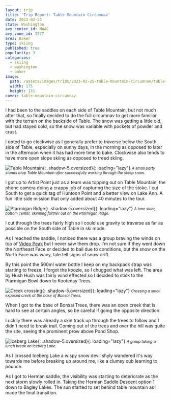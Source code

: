 ```yaml
---
layout: trip
title: 'Trip Report: Table Mountain Circumnav'
date: 2023-02-25
state: Washington
avy_center_id: NWAC
avy_zone_id: 1577
area: Baker
type: skiing
published: true
popularity: 3
categories:
  - skiing
  - washington
  - baker
image:
  path: /assets/images/trips/2023-02-25-table-mountain-circumnav/table-mountain-circumnav-thumb.jpg
  width: 175
  height: 131
cover: table-mountain-circumnav
---
```


I had been to the saddles on each side of Table Mountain, but not much after that, so finally decided to do the full circumnav to get more familiar with the terrain on the backside of Table. The snow was getting a little old, but had stayed cold, so the snow was variable with pockets of powder and crust.

I opted to go clockwise as I generally prefer to traverse below the South side of Table, especially on sunny days, in the morning as opposed to later in the afternoon when it has had more time to bake. Clockwise also tends to have more open slope skiing as opposed to treed skiing.

![Table Mountain](/assets/images/trips/2023-02-25-table-mountain-circumnav/cornice-approach.jpg "Table Mountain"){: .shadow-5.oversized}{: loading="lazy"} <small><i>A small party stands atop Table Mountain after successfully working through the steep snow.</i></small>

I got up to Artist Point just as a team was topping out on Table Mountain, the phone camera doing a crappy job of capturing the size of the stoke.
I cut South to get a quick tag of Huntoon Point and a better view on Lake Ann. A fun little side mission that only added about 40 minutes to the tour.

![Ptarmigan Ridge](/assets/images/trips/2023-02-25-table-mountain-circumnav/ptarmigan-ridge.jpg "Ptarmigan Ridge"){: .shadow-5.oversized}{: loading="lazy"} <small><i>A lone skier, bottom center, skinning further out on the Ptarmigan Ridge.</i></small>

I cut through the trees fairly high so I could use gravity to traverse as far as possible on the South side of Table in ski mode.

As I reached the saddle, I noticed there was a group braving the winds on top of [Video Peak](/trips/north-face-video-peak.html) but I never saw them drop. I'm not sure if they went down the Northeast Face or decided to bail due to conditions, but the snow on the North Face was wavy, tale tell signs of snow drift.

By this point the 500ml water bottle I keep on my backpack strap was starting to freeze, I forgot the koozie, so I chugged what was left.
The area by Hush Hush was fairly wind effected so I decided to stick to the Ptarmigan Bowl down to Kootenay Trees.

![Creek crossing](/assets/images/trips/2023-02-25-table-mountain-circumnav/creek-crossing.jpg "Creek crossing"){: .shadow-5.oversized}{: loading="lazy"} <small><i>Crossing a small exposed creek at the base of Bonsai Trees.</i></small>

When I got to the base of Bonsai Trees, there was an open creek that is hard to see at certain angles, so be careful if going the opposite direction.

Luckily there was already a skin track up through the trees to follow and I didn't need to break trail. Coming out of the trees and over the hill was quite the site, seeing the prominent prow above Pond Shop.

![Iceberg Lake](/assets/images/trips/2023-02-25-table-mountain-circumnav/iceberg-lake.jpg "Iceberg Lake"){: .shadow-5.oversized}{: loading="lazy"} <small><i>A group taking a lunch break on Iceberg Lake.</i></small>

As I crossed Iceberg Lake a wispy snow devil shyly wandered it's way towards me before breaking up around me, like a clumsy cub learning to pounce.

As I got to Herman saddle, the visibility was starting to deteriorate as the next storm slowly rolled in. Taking the Herman Saddle Descent option 1 down to Bagley Lakes. The sun started to set behind table mountain as I made the final transition.
